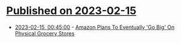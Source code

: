 # [Published on 2023-02-15](index.md)

* [2023-02-15, 00:45:00](https://slashdot.org/story/23/02/14/2218234/amazon-plans-to-eventually-go-big-on-physical-grocery-stores?utm_source=rss1.0mainlinkanon&utm_medium=feed) - [Amazon Plans To Eventually 'Go Big' On Physical Grocery Stores](https://slashdot.org/story/23/02/14/2218234/amazon-plans-to-eventually-go-big-on-physical-grocery-stores?utm_source=rss1.0mainlinkanon&utm_medium=feed)
